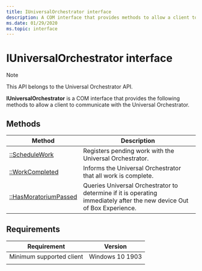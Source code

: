 ```yaml
---
title: IUniversalOrchestrator interface
description: A COM interface that provides methods to allow a client to communicate with the Universal Orchestrator.
ms.date: 01/29/2020
ms.topic: interface
---
```


# IUniversalOrchestrator interface

> [!NOTE] 
> This API belongs to the Universal Orchestrator API.

**IUniversalOrchestrator** is a COM interface that provides the following methods to allow a client to communicate with the Universal Orchestrator.

## Methods

|Method | Description |
|---|---|
|[::ScheduleWork](universalorchestrator-schedulework.md) | Registers pending work with the Universal Orchestrator. |
|[::WorkCompleted](universalorchestrator-workcompleted.md) | Informs the Universal Orchestrator that all work is complete. |
|[::HasMoratoriumPassed](universalorchestrator-hasmoratoriumpassed.md) | Queries Universal Orchestrator to determine if it is operating immediately after the new device Out of Box Experience. |


## Requirements

| Requirement | Version |
|---|---|
| Minimum supported client | Windows 10 1903 |
|   |   |